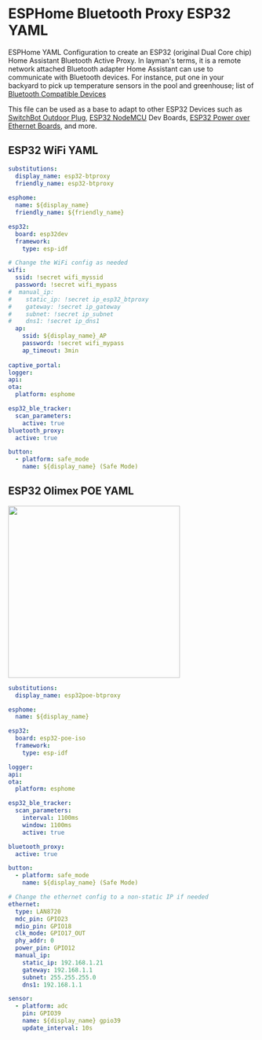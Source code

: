 # ESPHome Bluetooth Proxy ESP32 YAML

ESPHome YAML Configuration to create an ESP32 (original Dual Core chip) Home Assistant Bluetooth Active Proxy.  In layman's terms, it is a remote network attached Bluetooth adapter Home Assistant can use to communicate with Bluetooth devices.  For instance, put one in your backyard to pick up temperature sensors in the pool and greenhouse; list of [Bluetooth Compatible Devices](/wiki/ha/bluetooth-compatible-devices)   

This file can be used as a base to adapt to other ESP32 Devices such as [SwitchBot Outdoor Plug](/2021/03/27/how-to-flash-the-wyze-outdoor-plug-esphome-or-tasmota-local-control), [ESP32 NodeMCU](https://amzn.to/3SNhQFv) Dev Boards, [ESP32 Power over Ethernet Boards](https://www.mouser.com/new/olimex/olimex-esp32-poe-dev-boards/), and more.

## ESP32 WiFi YAML

```yaml
substitutions:
  display_name: esp32-btproxy
  friendly_name: esp32-btproxy 
  
esphome:
  name: ${display_name}
  friendly_name: ${friendly_name}

esp32:
  board: esp32dev
  framework:
    type: esp-idf

# Change the WiFi config as needed
wifi:
  ssid: !secret wifi_myssid
  password: !secret wifi_mypass
#  manual_ip:
#    static_ip: !secret ip_esp32_btproxy
#    gateway: !secret ip_gateway
#    subnet: !secret ip_subnet
#    dns1: !secret ip_dns1
  ap: 
    ssid: ${display_name}_AP
    password: !secret wifi_mypass
    ap_timeout: 3min
    
captive_portal:
logger:
api:
ota:
  platform: esphome

esp32_ble_tracker:
  scan_parameters:
    active: true
bluetooth_proxy:   
  active: true

button:
  - platform: safe_mode
    name: ${display_name} (Safe Mode)
```

## ESP32 Olimex POE YAML

<img src="/img/devices/olimex_esp32_poe_iso.webp" width="350" />

```yaml
substitutions:
  display_name: esp32poe-btproxy

esphome:
  name: ${display_name}

esp32:
  board: esp32-poe-iso
  framework:
    type: esp-idf

logger:
api:
ota:
  platform: esphome

esp32_ble_tracker:
  scan_parameters:
    interval: 1100ms
    window: 1100ms
    active: true

bluetooth_proxy:
  active: true

button:
  - platform: safe_mode
    name: ${display_name} (Safe Mode)

# Change the ethernet config to a non-static IP if needed
ethernet:
  type: LAN8720
  mdc_pin: GPIO23
  mdio_pin: GPIO18
  clk_mode: GPIO17_OUT
  phy_addr: 0
  power_pin: GPIO12
  manual_ip:
    static_ip: 192.168.1.21
    gateway: 192.168.1.1
    subnet: 255.255.255.0
    dns1: 192.168.1.1

sensor:
  - platform: adc
    pin: GPIO39
    name: ${display_name} gpio39
    update_interval: 10s
```

